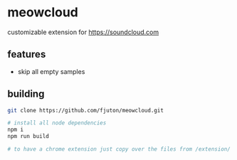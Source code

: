 # meowcloud

customizable extension for https://soundcloud.com

## features
- skip all empty samples

## building
```sh
git clone https://github.com/fjuton/meowcloud.git

# install all node dependencies
npm i
npm run build

# to have a chrome extension just copy over the files from /extension/ to /dist/ and "load unpacked" in chrome://extension :3
```